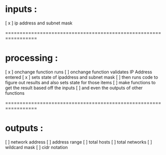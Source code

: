 # inputs :

[ x ] ip address and subnet mask

=================================================================

# processing :

[ x ] onchange function runs
[  ] onchange function validates IP Address entered
[ x ] sets state of ipaddress and subnet mask
[  ] then runs code to figure out results and also sets state for those items
[  ] make functions to get the result based off the inputs
[  ] and even the outputs of other functions

=================================================================

# outputs :

[  ] network address
[  ] address range
[  ] total hosts
[  ] total networks
[  ] wildcard mask
[  ] cidr notation
